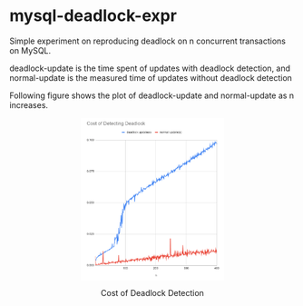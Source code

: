 # mysql-deadlock-expr

Simple experiment on reproducing deadlock on n concurrent transactions on MySQL.

deadlock-update is the time spent of updates with deadlock detection,
and normal-update is the measured time of updates without deadlock detection

Following figure shows the plot of deadlock-update and normal-update as n increases.

<div float="left" align="center">
    <img align="top" src="https://github.com/3-24/mysql-deadlock-expr/blob/main/plot.png?raw=true" alt="Plot" width="50%"/>
    <p>Cost of Deadlock Detection</p>
</div>
